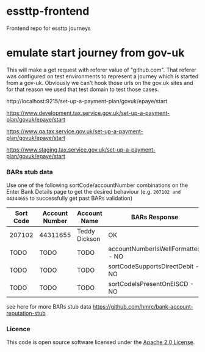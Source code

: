 
# essttp-frontend

Frontend repo for essttp journeys

# emulate start journey from gov-uk
This will make a get request with referer value of "github.com".
That referer was configured on test environments to represent a journey which is started from a gov-uk.
Obviously we can't hook those urls on the gov.uk sites and for that reason we used that test domain to test 
those cases.

http://localhost:9215/set-up-a-payment-plan/govuk/epaye/start

https://www.development.tax.service.gov.uk/set-up-a-payment-plan/govuk/epaye/start

https://www.qa.tax.service.gov.uk/set-up-a-payment-plan/govuk/epaye/start

https://www.staging.tax.service.gov.uk/set-up-a-payment-plan/govuk/epaye/start


### BARs stub data
Use one of the following sortCode/accountNumber combinations on the Enter Bank Details page
to get the desired behaviour (e.g. `207102 and 44344655` to successfully get past BARs validation)

| Sort Code | Account Number | Account Name  | BARs Response                     |
|-----------|----------------|---------------|-----------------------------------|
| 207102    | 44311655       | Teddy Dickson | OK                                |
| TODO      | TODO           | TODO          | accountNumberIsWellFormatted - NO |
| TODO      | TODO           | TODO          | sortCodeSupportsDirectDebit - NO  |
| TODO      | TODO           | TODO          | sortCodeIsPresentOnEISCD - NO     |

see here for more BARs stub data https://github.com/hmrc/bank-account-reputation-stub

### Licence
This code is open source software licensed under the [Apache 2.0 License]("http://www.apache.org/licenses/LICENSE-2.0.html").

